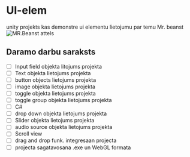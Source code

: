 # UI-elem
unity projekts kas demonstre ui elementu lietojumu par temu Mr. beanst
![MR.Beanst attels](https://user-images.githubusercontent.com/128358109/228151247-e9e8629f-aec4-4f34-a854-7f94e61a0ad5.png)

## Daramo darbu saraksts
- [ ] Input field objekta litojums projekta
- [ ] Text objekta lietojums projekta
- [ ] button objects lietojums projekta
- [ ] image objekta lietojums projekta
- [ ] toggle objekta lietojums projekta
- [ ] toggle group objekta lietojums projekta
- [ ] C#
- [ ] drop down objekta lietojums projekta
- [ ] Slider objekta lietojums projekta
- [ ] audio source objekta lietojums projekta
- [ ] Scroll view
- [ ] drag and drop funk. integresaan projecta
- [ ] projecta sagatavosana .exe un WebGL formata 
